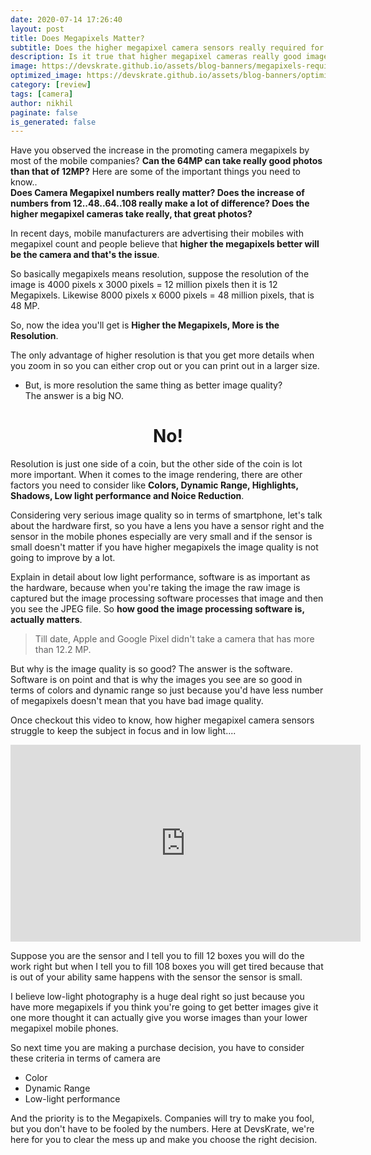 ```yaml
---
date: 2020-07-14 17:26:40
layout: post
title: Does Megapixels Matter?
subtitle: Does the higher megapixel camera sensors really required for phones
description: Is it true that higher megapixel cameras really good images that lower ones?
image: https://devskrate.github.io/assets/blog-banners/megapixels-required.jpg
optimized_image: https://devskrate.github.io/assets/blog-banners/optimized/megapixels-required.webp
category: [review]
tags: [camera]
author: nikhil
paginate: false
is_generated: false
---
```


Have you observed the increase in the promoting camera megapixels by most of the mobile companies? **Can the 64MP can take really good photos than that of 12MP?** Here are some of the important things you need to know..  
**Does Camera Megapixel numbers really matter? Does the increase of numbers from 12..48..64..108 really make a lot of difference? Does the higher megapixel cameras take really, that great photos?**

In recent days, mobile manufacturers are advertising their mobiles with megapixel count and people believe that **higher the megapixels better will be the camera and that's the issue**.

So basically megapixels means resolution, suppose the resolution of the image is 4000 pixels x 3000 pixels = 12 million pixels then it is 12 Megapixels. Likewise 8000 pixels x 6000 pixels = 48 million pixels, that is 48 MP.

So, now the idea you'll get is **Higher the Megapixels, More is the Resolution**.

The only advantage of higher resolution is that you get more details when you zoom in so you can either crop out or you can print out in a larger size.

- But, is more resolution the same thing as better image quality?  
The answer is a big NO.
<center>
<h1>No!</h1>
</center>

Resolution is just one side of a coin, but the other side of the coin is lot more important. When it comes to the image rendering, there are other factors you need to consider like **Colors, Dynamic Range, Highlights, Shadows, Low light performance and Noice Reduction**.

Considering very serious image quality so in terms of smartphone, let's talk about the hardware first, so you have a lens you have a sensor right and the sensor in the mobile phones especially are very small and if the sensor is small doesn't matter if you have higher megapixels the image quality is not going to improve by a lot.

Explain in detail about low light performance, software is as important as the hardware, because when you're taking the image the raw image is captured but the image processing software processes that image and then you see the JPEG file. So **how good the image processing software is, actually matters**.

> Till date, Apple and Google Pixel didn't take a camera that has more than 12.2 MP.

But why is the image quality is so good? The answer is the software. Software is on point and that is why the images you see are so good in terms of colors and dynamic range so just because you'd have less number of megapixels doesn't mean that you have bad image quality.

Once checkout this video to know, how higher megapixel camera sensors struggle to keep the subject in focus and in low light....

<iframe width="560" height="315" src="https://www.youtube.com/embed/wegxoNTw0_I" frameborder="0" allow="accelerometer; autoplay; encrypted-media; gyroscope; picture-in-picture" allowfullscreen></iframe>

Suppose you are the sensor and I tell you to fill 12 boxes you will do the work right but when I tell you to fill 108 boxes you will get tired because that is out of your ability same happens with the sensor the sensor is small.

I believe low-light photography is a huge deal right so just because you have more megapixels if you think you're going to get better images give it one more thought it can actually give you worse images than your lower megapixel mobile phones.

So next time you are making a purchase decision, you have to consider these criteria in terms of camera are

- Color
- Dynamic Range
- Low-light performance

And the priority is to the Megapixels. Companies will try to make you fool, but you don't have to be fooled by the numbers. Here at DevsKrate, we're here for you to clear the mess up and make you choose the right decision.

